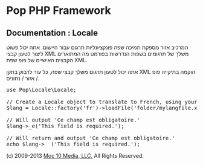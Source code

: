Pop PHP Framework
=================

Documentation : Locale
----------------------

המרכיב אזור מספקת תמיכה שפה פונקציונליות תרגום עבור היישום. אתה יכול פשוט ליצור לטעון קבצי XML משלך של תרגומים בשפות הנדרשות בפורמט מה המתוארים הקבצים האישיים של פופ שפת XML.

אתה יכול לטעון תרגום משלך קבצי שפה, כל עוד לדבוק בתקן XML הוקמה בתיקייה פופ / אזור / נתונים.

<pre>
use Pop\Locale\Locale;

// Create a Locale object to translate to French, using your own language file.
$lang = Locale::factory('fr')->loadFile('folder/mylangfile.xml);

// Will output 'Ce champ est obligatoire.'
$lang->_e('This field is required.');

// Will return and output 'Ce champ est obligatoire.'
echo $lang->__('This field is required.');
</pre>

(c) 2009-2013 [Moc 10 Media, LLC.](http://www.moc10media.com) All Rights Reserved.
